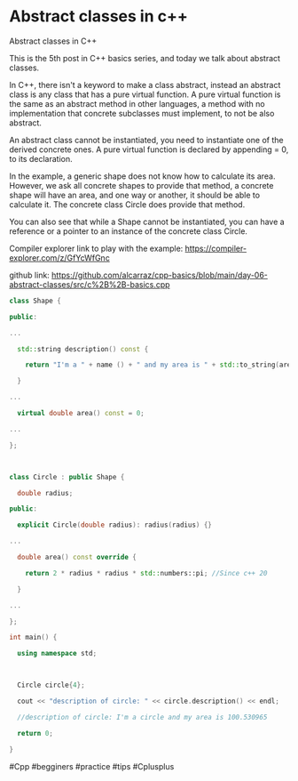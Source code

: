 # Abstract classes in c++

Abstract classes in C++



This is  the 5th post in C++ basics series, and today we talk about abstract classes.

In C++, there isn't a keyword to make a class abstract, instead an abstract class is any class that has a pure virtual function. A pure virtual function is the same as an abstract method in other languages, a method with no implementation that concrete subclasses must implement, to not be also abstract.



An abstract class cannot be instantiated, you need to instantiate one of the derived concrete ones. A pure virtual function is declared by appending = 0, to its declaration.



In the example, a generic shape does not know how to calculate its area. However, we ask all concrete shapes to provide that method, a concrete shape will have an area, and one way or another, it should be able to calculate it. The concrete class Circle does provide that method.



You can also see that while a Shape cannot be instantiated, you can have a reference or a pointer to an instance of the concrete class Circle.


Compiler explorer link to play with the example: https://compiler-explorer.com/z/GfYcWfGnc

github link: https://github.com/alcarraz/cpp-basics/blob/main/day-06-abstract-classes/src/c%2B%2B-basics.cpp


```c++
class Shape {

public:

...

  std::string description() const {

    return "I'm a " + name () + " and my area is " + std::to_string(area());

  }

...

  virtual double area() const = 0;

...

};



class Circle : public Shape {

  double radius;

public:

  explicit Circle(double radius): radius(radius) {}

...

  double area() const override {

    return 2 * radius * radius * std::numbers::pi; //Since c++ 20

  }

...

};

int main() {

  using namespace std;



  Circle circle{4};

  cout << "description of circle: " << circle.description() << endl;

  //description of circle: I'm a circle and my area is 100.530965

  return 0;

}

```

 #Cpp #begginers #practice #tips #Cplusplus